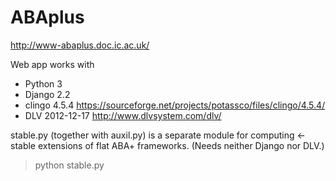 # ABAplus 

http://www-abaplus.doc.ic.ac.uk/

Web app works with 
* Python 3
* Django 2.2
* clingo 4.5.4 https://sourceforge.net/projects/potassco/files/clingo/4.5.4/
* DLV 2012-12-17 http://www.dlvsystem.com/dlv/

stable.py (together with auxil.py) is a separate module for computing <-stable extensions of flat ABA+ frameworks. 
(Needs neither Django nor DLV.)
> python stable.py

